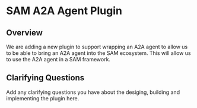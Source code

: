 # SAM A2A Agent Plugin

## Overview

We are adding a new plugin to support wrapping an A2A agent to allow us to be able to bring an 
A2A agent into the SAM ecosystem. This will allow us to use the A2A agent in a SAM framework.

## Clarifying Questions

<inst>
Add any clarifying questions you have about the desiging, building and implementing the plugin here.

</inst>